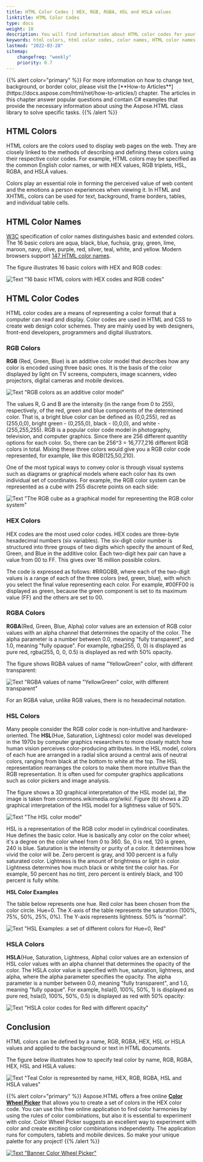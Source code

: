 ```yaml
---
title: HTML Color Codes | HEX, RGB, RGBA, HSL and HSLA values
linktitle: HTML Color Codes
type: docs
weight: 10
description: You will find information about HTML color codes for your website - HTML color names with hex color codes, RGB, RGBA, HSL and HSLA values.
keywords: html colors, html color codes, color names, HTML color names, hex colors, hex code, hex color codes, rgb, rgb color, rgba, hsl, hsla, color values, color codes
lastmod: "2022-03-28"
sitemap:
    changefreq: "weekly"
    priority: 0.7
---
```


<link href="./../../style.css" rel="stylesheet" type="text/css" />
{{% alert color="primary" %}} 
For more information on how to change text, background, or border color, please visit the [**How-to Articles**](https://docs.aspose.com/html/net/how-to-articles/) chapter.  The articles in this chapter answer popular questions and contain C# examples that provide the necessary information about using the Aspose.HTML class library to solve specific tasks.
{{% /alert %}} 

## **HTML Colors**

HTML colors are the colors used to display web pages on the web.  They are closely linked to the methods of describing and defining these colors using their respective color codes. For example, HTML colors may be specified as the common English color names, or with HEX values, RGB triplets, HSL, RGBA, and HSLA values. 

Colors play an essential role in forming the perceived value of web content and the emotions a person experiences when viewing it. In HTML and XHTML, colors can be used for text, background, frame borders, tables, and individual table cells.

  

 ## **HTML Color Names**

<a href="https://www.w3.org/TR/css-color-4/#named-colors" rel='noopener nofollow' target="_blank">W3C</a> specification of color names distinguishes basic and extended colors. The 16  basic colors are aqua, black, blue, fuchsia, gray, green, lime, maroon, navy, olive, purple, red, silver, teal, white, and yellow. Modern browsers support <a href="https://www.w3.org/TR/css-color-4/#named-colors" rel='noopener nofollow' target="_blank">147 HTML color names</a>.

The figure illustrates 16  basic colors with HEX and RGB codes:

![Text "16 basic HTML colors with HEX codes and RGB codes"](basic-html-colors.png#center)

## **HTML Color Codes**

HTML color codes are a means of representing a color format that a computer can read and display. Color codes are used in HTML and CSS to create web design color schemes. They are mainly used by web designers, front-end developers, programmers and digital illustrators.

### **RGB Colors**

**RGB** (Red, Green, Blue) is an additive color model that describes how any color is encoded using three basic ones.  It is the basis of the color displayed by light on TV screens, computers, image scanners, video projectors, digital cameras and mobile devices.

![Text "RGB colors as an additive color model"](rgb-additive-color-model.png#center)

The values R, G and B are the intensity (in the range from 0 to 255), respectively, of the red, green and blue components of the determined color. That is, a bright blue color can be defined as (0,0,255), red as (255,0,0), bright green - (0,255,0), black - (0,0,0), and white - (255,255,255). RGB is a popular color code model in photography, television, and computer graphics.
Since there are 256 different quantity options for each color. So, there can be 256^3 = 16,777,216 different RGB colors in total. Mixing these three colors would give you a RGB color code represented, for example, like this RGB(125,50,210).

One of the most typical ways to convey color is through visual systems such as diagrams or graphical models where each color has its own individual set of coordinates. For example, the RGB color system can be represented as a cube with 255 discrete points on each side:

![Text "The RGB cube as a graphical model for representing the RGB color system"](rgb-cube.png#center)

### **HEX Colors**

HEX codes are the most used color codes. HEX codes are three-byte hexadecimal numbers (six variables). The six-digit color number is structured into three groups of two digits which specify the amount of Red, Green, and Blue in the additive color. Each two-digit hex pair can have a value from 00 to FF. This gives over 16 million possible colors.

The code is expressed as follows: #RRGGBB, where each of the two-digit values is a range of each of the three colors (red, green, blue), with which you select the final value representing each color. For example, #00FF00 is displayed as green, because the green component is set to its maximum value (FF) and the others are set to 00.

### **RGBA Colors**

**RGBA**(Red, Green, Blue, Alpha) color values are an extension of RGB color values with an alpha channel that determines the opacity of the color. The alpha parameter is a number between 0.0, meaning "fully transparent", and 1.0, meaning "fully opaque". For example, rgba(255, 0, 0) is displayed as pure red, rgba(255, 0, 0, 0.5) is displayed as red with 50% opacity.

The figure shows RGBA values of name "YellowGreen" color, with different transparent:

![Text "RGBA values of name "YellowGreen" color, with different transparent"](rgba.png#center)

For an RGBA value, unlike RGB values, there is no hexadecimal notation.

### **HSL Colors**

Many people consider the RGB color code is non-intuitive and hardware-oriented. The **HSL**(Hue, Saturation, Lightness) color model was developed in the 1970s by computer graphics researchers to more closely match how human vision perceives color-producing attributes. In the HSL model, colors of each hue are arranged in a radial slice around a central axis of neutral colors, ranging from black at the bottom to white at the top. The HSL representation rearranges the colors to make them more intuitive than the RGB representation. It is often used for computer graphics applications such as color pickers and image analysis.

The figure shows a 3D graphical interpretation of the HSL model (a), the image is taken from commons.wikimedia.org/wiki/. Figure (b) shows a 2D graphical interpretation of the HSL model for a lightness value of 50%.

![Text "The HSL color model"](hsl-color.png#center)

HSL is a representation of the RGB color model in cylindrical coordinates. Hue defines the basic color. Hue is basically any color on the color wheel; it's a degree on the color wheel from 0 to 360. So, 0 is red, 120 is green, 240 is blue. Saturation is the intensity or purity of a color. It determines how vivid the color will be. Zero percent is gray, and 100 percent is a fully saturated color. Lightness is the amount of brightness or light in color. Lightness determines how much black or white tint the color has. For example, 50 percent has no tint, zero percent is entirely black, and 100 percent is fully white.

**HSL Color Examples**

The table below represents one hue. Red color has been chosen from the color circle. Hue=0. The X-axis of the table represents the saturation (100%, 75%, 50%, 25%, 0%). The Y-axis represents lightness. 50% is “normal”.

![Text "HSL Examples: a set of different colors for Hue=0, Red"](hsl-examples.png#center)

### **HSLA Colors**

**HSLA**(Hue, Saturation, Lightness, Alpha) color values are an extension of HSL color values with an alpha channel that determines the opacity of the color. The HSLA color value is specified with hue, saturation, lightness, and alpha, where the alpha parameter specifies the opacity. The alpha parameter is a number between 0.0, meaning "fully transparent", and 1.0, meaning "fully opaque". For example, hsla(0, 100%, 50%, 1) is displayed as pure red, hsla(0, 100%, 50%, 0.5)  is displayed as red with 50% opacity:

![Text "HSLA color codes for Red with different opacity"](hsla-color.png#center)

## **Conclusion**
HTML colors can be defined by a name, RGB, RGBA, HEX, HSL or HSLA values and applied to the background or text in HTML documents. 

The figure below illustrates how to specify teal color  by name, RGB, RGBA, HEX, HSL and HSLA values:

![Text "Teal Color is represented by name, HEX, RGB, RGBA, HSL and HSLA values"](html-colors.png#center)

{{% alert color="primary" %}} 
Aspose.HTML offers a free online <a href="https://products.aspose.app/html/color-wheel" target="_blank">**Color Wheel Picker**</a>  that allows you to create a set of colors in the HEX color code. You can use this free online application to find color harmonies by using the rules of color combinations, but also it is essential to experiment with color. Color Wheel Picker suggests an excellent way to experiment with color and create exciting color combinations independently. The application runs for computers, tablets and mobile devices. So make your unique palette for any project! 
{{% /alert %}} 

<a href="https://products.aspose.app/html/color-wheel" target="_blank">![Text "Banner Color Wheel Picker"](../color-wheel-picker.png#center)</a> 







